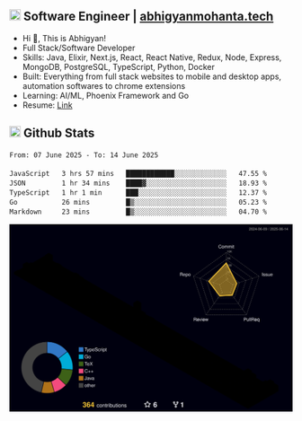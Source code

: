 ## <img src="https://media.giphy.com/media/v1.Y2lkPTc5MGI3NjExNjBuMTFuMDMxcjR0OXp2Zjk5Z3A2ajkzYWpiaDFmdWJhZzY2anM1MCZlcD12MV9naWZzX3NlYXJjaCZjdD1n/UcK7JalnjCz0k/giphy.gif" width="20" height="20" /> Software Engineer | [abhigyanmohanta.tech](https://abhigyanmohanta.tech)


- Hi 👋, This is Abhigyan!
- Full Stack/Software Developer
- Skills: Java, Elixir, Next.js, React, React Native, Redux, Node, Express, MongoDB, PostgreSQL, TypeScript, Python, Docker
- Built: Everything from full stack websites to mobile and desktop apps, automation softwares to chrome extensions
- Learning: AI/ML, Phoenix Framework and Go
- Resume: [Link](https://abhigyan-mohanta.github.io/resume/)


## <img src="https://media.giphy.com/media/v1.Y2lkPTc5MGI3NjExOTVzbjE3Z3F6bDhrNGtzYWpiODJkeTRhcHRqN3MwaGV2cTZ3ajR3eCZlcD12MV9naWZzX3NlYXJjaCZjdD1n/o0vwzuFwCGAFO/giphy.gif" width="20" height="20" /> Github Stats
<!--START_SECTION:waka-->

```txt
From: 07 June 2025 - To: 14 June 2025

JavaScript   3 hrs 57 mins   ████████████░░░░░░░░░░░░░   47.55 %
JSON         1 hr 34 mins    ████▓░░░░░░░░░░░░░░░░░░░░   18.93 %
TypeScript   1 hr 1 min      ███░░░░░░░░░░░░░░░░░░░░░░   12.37 %
Go           26 mins         █▒░░░░░░░░░░░░░░░░░░░░░░░   05.23 %
Markdown     23 mins         █▒░░░░░░░░░░░░░░░░░░░░░░░   04.70 %
```

<!--END_SECTION:waka-->
![](./profile-3d-contrib/profile-night-rainbow.svg)
